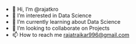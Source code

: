 - 👋 Hi, I’m @rajatkro
- 👀 I’m interested in Data Science
- 🌱 I’m currently learning about Data Science
- 💞️ I’m looking to collaborate on Projects
- 📫 How to reach me rajatraikar996@gmail.com

<!---
rajatkro/rajatkro is a ✨ special ✨ repository because its `README.md` (this file) appears on your GitHub profile.
You can click the Preview link to take a look at your changes.
--->
